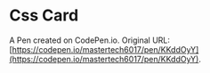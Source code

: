 # Css Card

A Pen created on CodePen.io. Original URL: [https://codepen.io/mastertech6017/pen/KKddOyY](https://codepen.io/mastertech6017/pen/KKddOyY).


